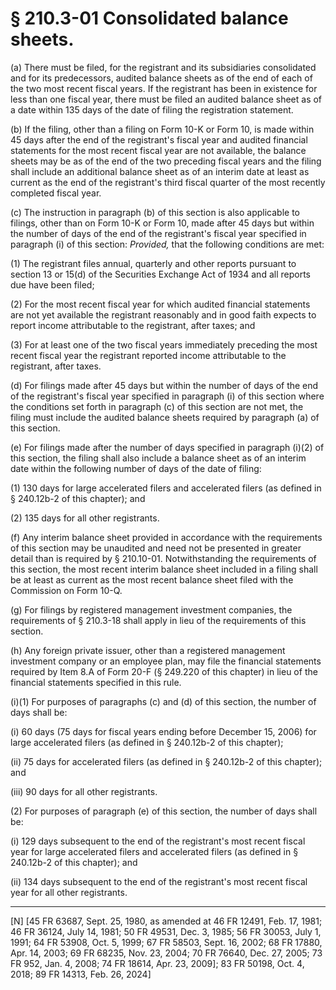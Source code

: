 # § 210.3-01   Consolidated balance sheets.

(a) There must be filed, for the registrant and its subsidiaries consolidated and for its predecessors, audited balance sheets as of the end of each of the two most recent fiscal years. If the registrant has been in existence for less than one fiscal year, there must be filed an audited balance sheet as of a date within 135 days of the date of filing the registration statement.




(b) If the filing, other than a filing on Form 10-K or Form 10, is made within 45 days after the end of the registrant's fiscal year and audited financial statements for the most recent fiscal year are not available, the balance sheets may be as of the end of the two preceding fiscal years and the filing shall include an additional balance sheet as of an interim date at least as current as the end of the registrant's third fiscal quarter of the most recently completed fiscal year.


(c) The instruction in paragraph (b) of this section is also applicable to filings, other than on Form 10-K or Form 10, made after 45 days but within the number of days of the end of the registrant's fiscal year specified in paragraph (i) of this section: *Provided,* that the following conditions are met:


(1) The registrant files annual, quarterly and other reports pursuant to section 13 or 15(d) of the Securities Exchange Act of 1934 and all reports due have been filed;


(2) For the most recent fiscal year for which audited financial statements are not yet available the registrant reasonably and in good faith expects to report income attributable to the registrant, after taxes; and


(3) For at least one of the two fiscal years immediately preceding the most recent fiscal year the registrant reported income attributable to the registrant, after taxes.


(d) For filings made after 45 days but within the number of days of the end of the registrant's fiscal year specified in paragraph (i) of this section where the conditions set forth in paragraph (c) of this section are not met, the filing must include the audited balance sheets required by paragraph (a) of this section.


(e) For filings made after the number of days specified in paragraph (i)(2) of this section, the filing shall also include a balance sheet as of an interim date within the following number of days of the date of filing:


(1) 130 days for large accelerated filers and accelerated filers (as defined in § 240.12b-2 of this chapter); and


(2) 135 days for all other registrants. 


(f) Any interim balance sheet provided in accordance with the requirements of this section may be unaudited and need not be presented in greater detail than is required by § 210.10-01. Notwithstanding the requirements of this section, the most recent interim balance sheet included in a filing shall be at least as current as the most recent balance sheet filed with the Commission on Form 10-Q.


(g) For filings by registered management investment companies, the requirements of § 210.3-18 shall apply in lieu of the requirements of this section.


(h) Any foreign private issuer, other than a registered management investment company or an employee plan, may file the financial statements required by Item 8.A of Form 20-F (§ 249.220 of this chapter) in lieu of the financial statements specified in this rule.


(i)(1) For purposes of paragraphs (c) and (d) of this section, the number of days shall be:


(i) 60 days (75 days for fiscal years ending before December 15, 2006) for large accelerated filers (as defined in § 240.12b-2 of this chapter);


(ii) 75 days for accelerated filers (as defined in § 240.12b-2 of this chapter); and


(iii) 90 days for all other registrants.


(2) For purposes of paragraph (e) of this section, the number of days shall be:


(i) 129 days subsequent to the end of the registrant's most recent fiscal year for large accelerated filers and accelerated filers (as defined in § 240.12b-2 of this chapter); and


(ii) 134 days subsequent to the end of the registrant's most recent fiscal year for all other registrants.



---

[N] [45 FR 63687, Sept. 25, 1980, as amended at 46 FR 12491, Feb. 17, 1981; 46 FR 36124, July 14, 1981; 50 FR 49531, Dec. 3, 1985; 56 FR 30053, July 1, 1991; 64 FR 53908, Oct. 5, 1999; 67 FR 58503, Sept. 16, 2002; 68 FR 17880, Apr. 14, 2003; 69 FR 68235, Nov. 23, 2004; 70 FR 76640, Dec. 27, 2005; 73 FR 952, Jan. 4, 2008; 74 FR 18614, Apr. 23, 2009]; 83 FR 50198, Oct. 4, 2018; 89 FR 14313, Feb. 26, 2024]




